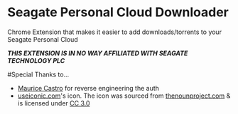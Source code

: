 # Seagate Personal Cloud Downloader
Chrome Extension that makes it easier to add downloads/torrents to your Seagate Personal Cloud

***THIS EXTENSION IS IN NO WAY AFFILIATED WITH SEAGATE TECHNOLOGY PLC***

#Special Thanks to...
* [Maurice Castro](http://www.castro.aus.net/~maurice/OddsAndEnds/resources/health_check.py) for reverse engineering the auth
* [useiconic.com](http://useiconic.com)'s icon. The icon was sourced from [thenounproject.com](https://thenounproject.com/useiconic.com) & is licensed under [CC 3.0](https://creativecommons.org/licenses/by/3.0/us/) 
